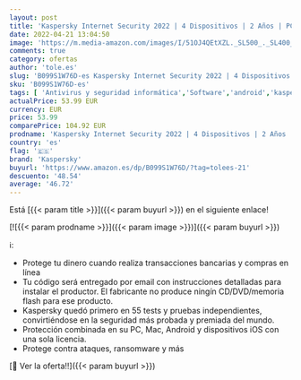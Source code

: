 ```yaml
---
layout: post
title: 'Kaspersky Internet Security 2022 | 4 Dispositivos | 2 Años | PC / Mac / Android | Código de activación enviado por email'
date: 2022-04-21 13:04:50
image: 'https://m.media-amazon.com/images/I/51OJ4QEtXZL._SL500_._SL400_.jpg'
comments: true
category: ofertas
author: 'tole.es'
slug: 'B099S1W76D-es Kaspersky Internet Security 2022 | 4 Dispositivos | 2 Años...'
sku: 'B099S1W76D-es'
tags: [ 'Antivirus y seguridad informática','Software','android','kaspersky','🇪🇸', ]
actualPrice: 53.99 EUR
currency: EUR
price: 53.99
comparePrice: 104.92 EUR
prodname: 'Kaspersky Internet Security 2022 | 4 Dispositivos | 2 Años | PC / Mac / Android | Código de activación enviado por email'
country: 'es'
flag: '🇪🇸'
brand: 'Kaspersky'
buyurl: 'https://www.amazon.es/dp/B099S1W76D/?tag=tolees-21'
descuento: '48.54'
average: '46.72'
---
```


Está [{{< param title >}}]({{< param buyurl >}}) en el siguiente enlace!

[![{{< param prodname >}}]({{< param image >}})]({{< param buyurl >}})

ℹ️:

- Protege tu dinero cuando realiza transacciones bancarias y compras en línea
- Tu código será entregado por email con instrucciones detalladas para instalar el productor. El fabricante no produce ningín CD/DVD/memoria flash para ese producto.
- Kaspersky quedó primero en 55 tests y pruebas independientes, convirtiéndose en la seguridad más probada y premiada del mundo.
- Protección combinada en su PC, Mac, Android y dispositivos iOS con una sola licencia.
- Protege contra ataques, ransomware y más

[🛒 Ver la oferta!!]({{< param buyurl >}})
